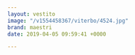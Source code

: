 ```yaml
---
layout: vestito
image: "/v1554458367/viterbo/4524.jpg"
brand: maestri
date: 2019-04-05 09:59:41 +0000

---
```

